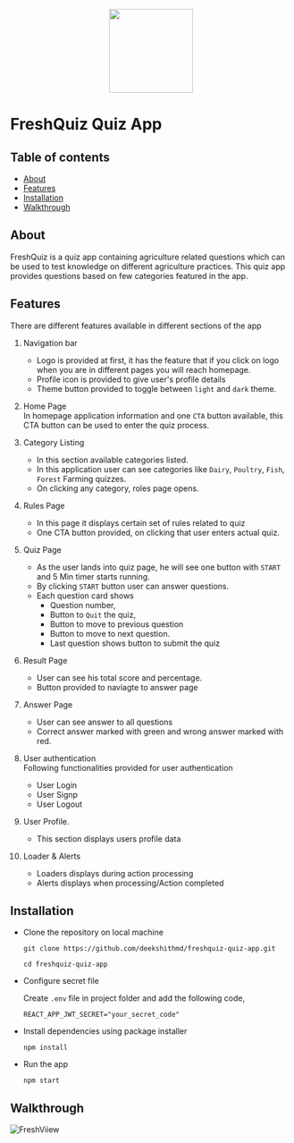 <p align="center">
  <img src="https://i.postimg.cc/wBkfnyzT/freshquiz.png" height="150px" width="150px"/>
</p>

# FreshQuiz Quiz App

 ## Table of contents
 * [About](#about)
 * [Features](#features)
 * [Installation](#installation)
 * [Walkthrough](#walkthrough)
 
 ## About
 FreshQuiz is a quiz app containing agriculture related questions which can be used to test knowledge on different agriculture practices. This quiz app provides questions based on few categories featured in the app.
 
 ## Features
 There are different features available in different sections of the app
 
 1. Navigation bar
    * Logo is provided at first, it has the feature that if you click on logo when you are in different pages you will reach homepage.
    * Profile icon is provided to give user's profile details
    * Theme button provided to toggle between `light` and `dark` theme.
 
 2. Home Page <br>
    In homepage application information and one `CTA` button available, this CTA button can be used to enter the quiz process.
    
 3. Category Listing <br>
    * In this section available categories listed.<br>
    * In this application user can see categories like `Dairy`, `Poultry`, `Fish`, `Forest` Farming quizzes.
    * On clicking any category, roles page opens.
 4. Rules Page<br>
    * In this page it displays certain set of rules related to quiz
    * One CTA button provided, on clicking that user enters actual quiz.
 5. Quiz Page<br>
    * As the user lands into quiz page, he will see one button with `START` and 5 Min timer starts running.
    * By clicking `START` button user can answer questions.
    * Each question card shows
        * Question number, 
        * Button to `Quit` the quiz, 
        * Button to move to previous question
        * Button to move to next question.
        * Last question shows button to submit the quiz
 6. Result Page <br>
     * User can see his total score and percentage.
     * Button provided to naviagte to answer page
 7. Answer Page <br>
     * User can see answer to all questions
     * Correct answer marked with green and wrong answer marked with red.
8. User authentication <br>
      Following functionalities provided for user authentication
      * User Login
      * User Signp
      * User Logout
9. User Profile.<br>
      * This section displays users profile data
10. Loader & Alerts <br>
      * Loaders displays during action processing
      * Alerts displays when processing/Action completed

 
## Installation

* Clone the repository on local machine 
  ```
  git clone https://github.com/deekshithmd/freshquiz-quiz-app.git
  
  cd freshquiz-quiz-app
  ```
* Configure secret file <br>
  
  Create `.env` file in project folder and add the following code,
  ```
  REACT_APP_JWT_SECRET="your_secret_code"
  ```
  
* Install dependencies using package installer 
  ```
  npm install
  ```
  
* Run the app
  ```
  npm start
  ```
  
 ## Walkthrough
 
![FreshViiew]()
